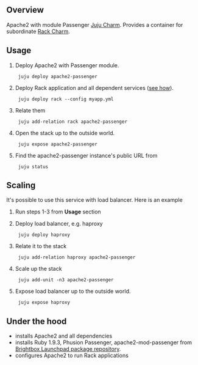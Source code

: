 ## Overview

Apache2 with module Passenger [Juju Charm](http://jujucharms.com/). Provides a container for subordinate [Rack Charm](http://jujucharms.com/charms/precise/rack).

## Usage

1. Deploy Apache2 with Passenger module.

        juju deploy apache2-passenger

2. Deploy Rack application and all dependent services ([see how](http://example.com)).

        juju deploy rack --config myapp.yml

3. Relate them

        juju add-relation rack apache2-passenger

4. Open the stack up to the outside world.

        juju expose apache2-passenger

5. Find the apache2-passenger instance's public URL from

        juju status

## Scaling

It's possible to use this service with load balancer. Here is an example

1. Run steps 1-3 from **Usage** section

2. Deploy load balancer, e.g. haproxy

        juju deploy haproxy

3. Relate it to the stack

        juju add-relation haproxy apache2-passenger

4. Scale up the stack

        juju add-unit -n3 apache2-passenger

5. Expose load balancer up to the outside world.

        juju expose haproxy

## Under the hood

- installs Apache2 and all dependencies
- installs Ruby 1.9.3, Phusion Passenger, apache2-mod-passenger from [Brightbox Launchpad package repository](https://launchpad.net/~brightbox/+archive/ruby-ng).
- configures Apache2 to run Rack applications
